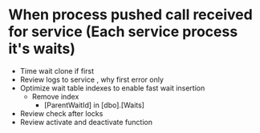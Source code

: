 ﻿# When process pushed call received for service (Each service process it's waits)
* Time wait clone if first
* Review logs to service , why first error only
* Optimize wait table indexes to enable fast wait insertion
	* Remove index 
		* [ParentWaitId] in [dbo].[Waits]
* Review check after locks
* Review activate and deactivate function